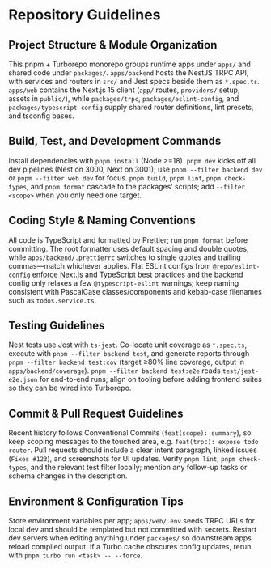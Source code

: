 # Repository Guidelines

## Project Structure & Module Organization
This pnpm + Turborepo monorepo groups runtime apps under `apps/` and shared code under `packages/`. `apps/backend` hosts the NestJS TRPC API, with services and routers in `src/` and Jest specs beside them as `*.spec.ts`. `apps/web` contains the Next.js 15 client (`app/` routes, `providers/` setup, assets in `public/`), while `packages/trpc`, `packages/eslint-config`, and `packages/typescript-config` supply shared router definitions, lint presets, and tsconfig bases.

## Build, Test, and Development Commands
Install dependencies with `pnpm install` (Node >=18). `pnpm dev` kicks off all dev pipelines (Nest on 3000, Next on 3001); use `pnpm --filter backend dev` or `pnpm --filter web dev` for focus. `pnpm build`, `pnpm lint`, `pnpm check-types`, and `pnpm format` cascade to the packages’ scripts; add `--filter <scope>` when you only need one target.

## Coding Style & Naming Conventions
All code is TypeScript and formatted by Prettier; run `pnpm format` before committing. The root formatter uses default spacing and double quotes, while `apps/backend/.prettierrc` switches to single quotes and trailing commas—match whichever applies. Flat ESLint configs from `@repo/eslint-config` enforce Next.js and TypeScript best practices and the backend config only relaxes a few `@typescript-eslint` warnings; keep naming consistent with PascalCase classes/components and kebab-case filenames such as `todos.service.ts`.

## Testing Guidelines
Nest tests use Jest with `ts-jest`. Co-locate unit coverage as `*.spec.ts`, execute with `pnpm --filter backend test`, and generate reports through `pnpm --filter backend test:cov` (target ≥80% line coverage, output in `apps/backend/coverage`). `pnpm --filter backend test:e2e` reads `test/jest-e2e.json` for end-to-end runs; align on tooling before adding frontend suites so they can be wired into Turborepo.

## Commit & Pull Request Guidelines
Recent history follows Conventional Commits (`feat(scope): summary`), so keep scoping messages to the touched area, e.g. `feat(trpc): expose todo router`. Pull requests should include a clear intent paragraph, linked issues (`Fixes #123`), and screenshots for UI updates. Verify `pnpm lint`, `pnpm check-types`, and the relevant test filter locally; mention any follow-up tasks or schema changes in the description.

## Environment & Configuration Tips
Store environment variables per app; `apps/web/.env` seeds TRPC URLs for local dev and should be templated but not committed with secrets. Restart dev servers when editing anything under `packages/` so downstream apps reload compiled output. If a Turbo cache obscures config updates, rerun with `pnpm turbo run <task> -- --force`.
